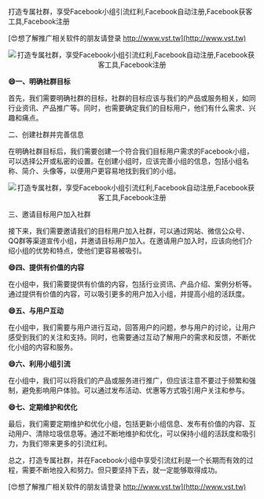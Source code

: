 打造专属社群，享受Facebook小组引流红利,Facebook自动注册,Facebook获客工具,Facebook注册

[😍想了解推广相关软件的朋友请登录 http://www.vst.tw](http://www.vst.tw)

 <center><img src="https://vst.tw/MP4/tuiguang/png/6.png" alt="打造专属社群，享受Facebook小组引流红利,Facebook自动注册,Facebook获客工具,Facebook注册"></center>

**😄一、明确社群目标**

首先，我们需要明确社群的目标，社群的目标应该与我们的产品或服务相关，如同行业资讯、产品推广等。同时，也需要确定我们的目标用户，他们有什么需求、兴趣和痛点。

二、创建社群并完善信息

在明确社群目标后，我们需要创建一个符合我们目标用户需求的Facebook小组，可以选择公开或私密的设置。在创建小组时，应该完善小组的信息，包括小组名称、简介、头像等，以便用户更容易地找到我们的小组。

 <center><img src="https://vst.tw/MP4/tuiguang/png/7.png" alt="打造专属社群，享受Facebook小组引流红利,Facebook自动注册,Facebook获客工具,Facebook注册"></center>

三、邀请目标用户加入社群

接下来，我们需要邀请我们的目标用户加入社群，可以通过网站、微信公众号、QQ群等渠道宣传小组，并邀请目标用户加入。在邀请用户加入时，应该向他们介绍小组的优势和特点，使他们更容易被吸引。

**😄四、提供有价值的内容**

在小组中，我们需要提供有价值的内容，包括行业资讯、产品介绍、案例分析等。通过提供有价值的内容，可以吸引更多的用户加入小组，并提高小组的活跃度。

**😄五、与用户互动**

在小组中，我们需要与用户进行互动，回答用户的问题，参与用户的讨论，让用户感受到我们的关注和支持。同时，也需要通过互动了解用户的需求和反馈，不断优化小组的内容和服务。

**😄六、利用小组引流**

在小组中，我们可以将我们的产品或服务进行推广，但应该注意不要过于频繁和强制，避免影响用户体验。可以通过发布活动、优惠等方式吸引用户关注和参与。

**😄七、定期维护和优化**

最后，我们需要定期维护和优化小组，包括更新小组信息、发布有价值的内容、互动用户、清除垃圾信息等。通过不断地维护和优化，可以保持小组的活跃度和吸引力，为我们带来更多的引流红利。

总之，打造专属社群，并在Facebook小组中享受引流红利是一个长期而有效的过程，需要不断地投入和努力。但只要坚持下去，就一定能够取得成功。

[😍想了解推广相关软件的朋友请登录 http://www.vst.tw](http://www.vst.tw)



